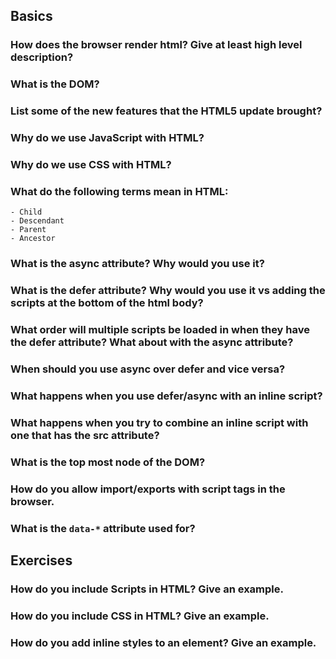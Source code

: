 ## Basics

### How does the browser render html? Give at least high level description?

### What is the DOM?

### List some of the new features that the HTML5 update brought?

### Why do we use JavaScript with HTML?

### Why do we use CSS with HTML?

### What do the following terms mean in HTML:
    - Child
    - Descendant
    - Parent
    - Ancestor

### What is the async attribute? Why would you use it?

### What is the defer attribute? Why would you use it vs adding the scripts at the bottom of the html body?

### What order will multiple scripts be loaded in when they have the defer attribute? What about with the async attribute?

### When should you use async over defer and vice versa?

### What happens when you use defer/async with an inline script?

### What happens when you try to combine an inline script with one that has the src attribute?

### What is the top most node of the DOM?

### How do you allow import/exports with script tags in the browser.

### What is the `data-*` attribute used for?

## Exercises

### How do you include Scripts in HTML? Give an example.
### How do you include CSS in HTML? Give an example.
### How do you add inline styles to an element? Give an example.



